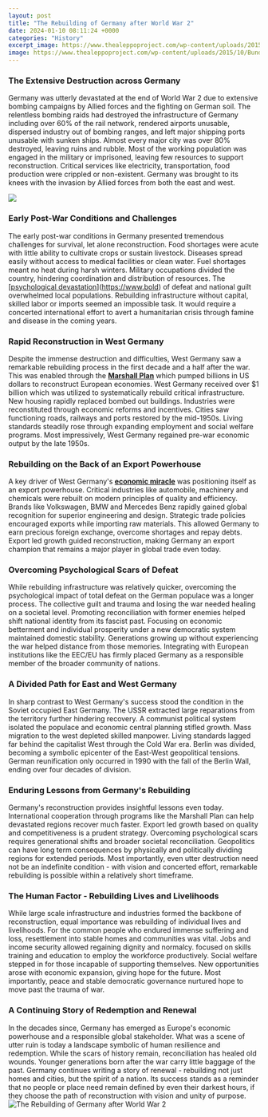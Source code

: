 ```yaml
---
layout: post
title: "The Rebuilding of Germany after World War 2"
date: 2024-01-10 08:11:24 +0000
categories: "History"
excerpt_image: https://www.thealeppoproject.com/wp-content/uploads/2015/10/Bundesarchiv_Bild_183-M1203-323_Berlin_Aufbaueinsatz_der_FDJ.jpg
image: https://www.thealeppoproject.com/wp-content/uploads/2015/10/Bundesarchiv_Bild_183-M1203-323_Berlin_Aufbaueinsatz_der_FDJ.jpg
---
```


### The Extensive Destruction across Germany
Germany was utterly devastated at the end of World War 2 due to extensive bombing campaigns by Allied forces and the fighting on German soil. The relentless bombing raids had destroyed the infrastructure of Germany including over 60% of the rail network, rendered airports unusable, dispersed industry out of bombing ranges, and left major shipping ports unusable with sunken ships. Almost every major city was over 80% destroyed, leaving ruins and rubble. Most of the working population was engaged in the military or imprisoned, leaving few resources to support reconstruction. Critical services like electricity, transportation, food production were crippled or non-existent. Germany was brought to its knees with the invasion by Allied forces from both the east and west. 

![](https://www.thealeppoproject.com/wp-content/uploads/2015/10/Fotothek_df_ps_0000848_002_Kriege_^_Kriegsfolgen_^_Zerstörungen_-_Trümmer_-_Ruin.jpg)
### Early Post-War Conditions and Challenges 
The early post-war conditions in Germany presented tremendous challenges for survival, let alone reconstruction. Food shortages were acute with little ability to cultivate crops or sustain livestock. Diseases spread easily without access to medical facilities or clean water. Fuel shortages meant no heat during harsh winters. Military occupations divided the country, hindering coordination and distribution of resources. The [[psychological devastation](https://store.fi.io.vn/collection/aispuro)](https://www.bold) of defeat and national guilt overwhelmed local populations. Rebuilding infrastructure without capital, skilled labor or imports seemed an impossible task. It would require a concerted international effort to avert a humanitarian crisis through famine and disease in the coming years.
### Rapid Reconstruction in West Germany  
Despite the immense destruction and difficulties, West Germany saw a remarkable rebuilding process in the first decade and a half after the war. This was enabled through the [**Marshall Plan**](https://www.bold) which pumped billions in US dollars to reconstruct European economies. West Germany received over $1 billion which was utilized to systematically rebuild critical infrastructure. New housing rapidly replaced bombed out buildings. Industries were reconstituted through economic reforms and incentives. Cities saw functioning roads, railways and ports restored by the mid-1950s. Living standards steadily rose through expanding employment and social welfare programs. Most impressively, West Germany regained pre-war economic output by the late 1950s.
### Rebuilding on the Back of an Export Powerhouse   
A key driver of West Germany's [**economic miracle**](https://www.bold) was positioning itself as an export powerhouse. Critical industries like automobile, machinery and chemicals were rebuilt on modern principles of quality and efficiency. Brands like Volkswagen, BMW and Mercedes Benz rapidly gained global recognition for superior engineering and design. Strategic trade policies encouraged exports while importing raw materials. This allowed Germany to earn precious foreign exchange, overcome shortages and repay debts. Export led growth guided reconstruction, making Germany an export champion that remains a major player in global trade even today.
### Overcoming Psychological Scars of Defeat
While rebuilding infrastructure was relatively quicker, overcoming the psychological impact of total defeat on the German populace was a longer process. The collective guilt and trauma and losing the war needed healing on a societal level. Promoting reconciliation with former enemies helped shift national identity from its fascist past. Focusing on economic betterment and individual prosperity under a new democratic system maintained domestic stability. Generations growing up without experiencing the war helped distance from those memories. Integrating with European institutions like the EEC/EU has firmly placed Germany as a responsible member of the broader community of nations.
### A Divided Path for East and West Germany
In sharp contrast to West Germany's success stood the condition in the Soviet occupied East Germany. The USSR extracted large reparations from the territory further hindering recovery. A communist political system isolated the populace and economic central planning stifled growth. Mass migration to the west depleted skilled manpower. Living standards lagged far behind the capitalist West through the Cold War era. Berlin was divided, becoming a symbolic epicenter of the East-West geopolitical tensions. German reunification only occurred in 1990 with the fall of the Berlin Wall, ending over four decades of division.
### Enduring Lessons from Germany's Rebuilding
Germany's reconstruction provides insightful lessons even today. International cooperation through programs like the Marshall Plan can help devastated regions recover much faster. Export led growth based on quality and competitiveness is a prudent strategy. Overcoming psychological scars requires generational shifts and broader societal reconciliation. Geopolitics can have long term consequences by physically and politically dividing regions for extended periods. Most importantly, even utter destruction need not be an indefinite condition - with vision and concerted effort, remarkable rebuilding is possible within a relatively short timeframe.
### The Human Factor - Rebuilding Lives and Livelihoods 
While large scale infrastructure and industries formed the backbone of reconstruction, equal importance was rebuilding of individual lives and livelihoods. For the common people who endured immense suffering and loss, resettlement into stable homes and communities was vital. Jobs and income security allowed regaining dignity and normalcy. focused on skills training and education to employ the workforce productively. Social welfare stepped in for those incapable of supporting themselves. New opportunities arose with economic expansion, giving hope for the future. Most importantly, peace and stable democratic governance nurtured hope to move past the trauma of war.
### A Continuing Story of Redemption and Renewal
In the decades since, Germany has emerged as Europe's economic powerhouse and a responsible global stakeholder. What was a scene of utter ruin is today a landscape symbolic of human resilience and redemption. While the scars of history remain, reconciliation has healed old wounds. Younger generations born after the war carry little baggage of the past. Germany continues writing a story of renewal - rebuilding not just homes and cities, but the spirit of a nation. Its success stands as a reminder that no people or place need remain defined by even their darkest hours, if they choose the path of reconstruction with vision and unity of purpose.
![The Rebuilding of Germany after World War 2](https://www.thealeppoproject.com/wp-content/uploads/2015/10/Bundesarchiv_Bild_183-M1203-323_Berlin_Aufbaueinsatz_der_FDJ.jpg)